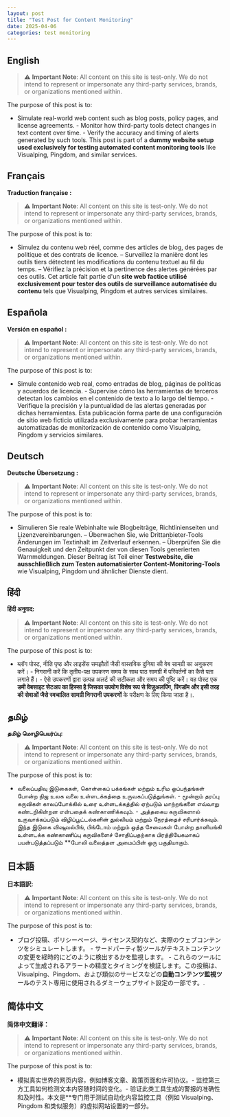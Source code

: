 ```yaml
---
layout: post
title: "Test Post for Content Monitoring"
date: 2025-04-06
categories: test monitoring
---
```



## English

> ⚠️ **Important Note**: All content on this site is test-only. We do not intend to represent or impersonate any third-party services, brands, or organizations mentioned within.

The purpose of this post is to:

- Simulate real-world web content such as blog posts, policy pages, and license agreements. - Monitor how third-party tools detect changes in text content over time. - Verify the accuracy and timing of alerts generated by such tools. This post is part of a **dummy website setup used exclusively for testing automated content monitoring tools** like Visualping, Pingdom, and similar services.

## Français

**Traduction française :**

> ⚠️ **Important Note**: All content on this site is test-only. We do not intend to represent or impersonate any third-party services, brands, or organizations mentioned within.

The purpose of this post is to:

- Simulez du contenu web réel, comme des articles de blog, des pages de politique et des contrats de licence. – Surveillez la manière dont les outils tiers détectent les modifications du contenu textuel au fil du temps. – Vérifiez la précision et la pertinence des alertes générées par ces outils. Cet article fait partie d'un **site web factice utilisé exclusivement pour tester des outils de surveillance automatisée du contenu** tels que Visualping, Pingdom et autres services similaires.

## Española

**Versión en español :**

> ⚠️ **Important Note**: All content on this site is test-only. We do not intend to represent or impersonate any third-party services, brands, or organizations mentioned within.

The purpose of this post is to:

- Simule contenido web real, como entradas de blog, páginas de políticas y acuerdos de licencia. - Supervise cómo las herramientas de terceros detectan los cambios en el contenido de texto a lo largo del tiempo. - Verifique la precisión y la puntualidad de las alertas generadas por dichas herramientas. Esta publicación forma parte de una configuración de sitio web ficticio utilizada exclusivamente para probar herramientas automatizadas de monitorización de contenido como Visualping, Pingdom y servicios similares.

## Deutsch

**Deutsche Übersetzung :**

> ⚠️ **Important Note**: All content on this site is test-only. We do not intend to represent or impersonate any third-party services, brands, or organizations mentioned within.

The purpose of this post is to:

- Simulieren Sie reale Webinhalte wie Blogbeiträge, Richtlinienseiten und Lizenzvereinbarungen. – Überwachen Sie, wie Drittanbieter-Tools Änderungen im Textinhalt im Zeitverlauf erkennen. – Überprüfen Sie die Genauigkeit und den Zeitpunkt der von diesen Tools generierten Warnmeldungen. Dieser Beitrag ist Teil einer **Testwebsite, die ausschließlich zum Testen automatisierter Content-Monitoring-Tools** wie Visualping, Pingdom und ähnlicher Dienste dient.

## हिंदी

**हिंदी अनुवाद:**

> ⚠️ **Important Note**: All content on this site is test-only. We do not intend to represent or impersonate any third-party services, brands, or organizations mentioned within.

The purpose of this post is to:

- ब्लॉग पोस्ट, नीति पृष्ठ और लाइसेंस समझौतों जैसी वास्तविक दुनिया की वेब सामग्री का अनुकरण करें। - निगरानी करें कि तृतीय-पक्ष उपकरण समय के साथ पाठ सामग्री में परिवर्तनों का कैसे पता लगाते हैं। - ऐसे उपकरणों द्वारा उत्पन्न अलर्ट की सटीकता और समय की पुष्टि करें। यह पोस्ट एक **डमी वेबसाइट सेटअप का हिस्सा है जिसका उपयोग विशेष रूप से विज़ुअलपिंग, पिंगडॉम और इसी तरह की सेवाओं जैसे स्वचालित सामग्री निगरानी उपकरणों** के परीक्षण के लिए किया जाता है।.

## தமிழ்

**தமிழ் மொழிபெயர்ப்பு:**

> ⚠️ **Important Note**: All content on this site is test-only. We do not intend to represent or impersonate any third-party services, brands, or organizations mentioned within.

The purpose of this post is to:

- வலைப்பதிவு இடுகைகள், கொள்கைப் பக்கங்கள் மற்றும் உரிம ஒப்பந்தங்கள் போன்ற நிஜ உலக வலை உள்ளடக்கத்தை உருவகப்படுத்துங்கள். - மூன்றாம் தரப்பு கருவிகள் காலப்போக்கில் உரை உள்ளடக்கத்தில் ஏற்படும் மாற்றங்களை எவ்வாறு கண்டறிகின்றன என்பதைக் கண்காணிக்கவும். - அத்தகைய கருவிகளால் உருவாக்கப்படும் விழிப்பூட்டல்களின் துல்லியம் மற்றும் நேரத்தைச் சரிபார்க்கவும். இந்த இடுகை விஷுவல்பிங், பிங்டோம் மற்றும் ஒத்த சேவைகள் போன்ற தானியங்கி உள்ளடக்க கண்காணிப்பு கருவிகளைச் சோதிப்பதற்காக பிரத்தியேகமாகப் பயன்படுத்தப்படும் **போலி வலைத்தள அமைப்பின் ஒரு பகுதியாகும்.

## 日本語

**日本語訳:**

> ⚠️ **Important Note**: All content on this site is test-only. We do not intend to represent or impersonate any third-party services, brands, or organizations mentioned within.

The purpose of this post is to:

- ブログ投稿、ポリシーページ、ライセンス契約など、実際のウェブコンテンツをシミュレートします。 - サードパーティ製ツールがテキストコンテンツの変更を経時的にどのように検出するかを監視します。 - これらのツールによって生成されるアラートの精度とタイミングを検証します。この投稿は、Visualping、Pingdom、および類似のサービスなどの**自動コンテンツ監視ツール**のテスト専用に使用されるダミーウェブサイト設定の一部です。.

## 简体中文

**简体中文翻译：**

> ⚠️ **Important Note**: All content on this site is test-only. We do not intend to represent or impersonate any third-party services, brands, or organizations mentioned within.

The purpose of this post is to:

- 模拟真实世界的网页内容，例如博客文章、政策页面和许可协议。- 监控第三方工具如何检测文本内容随时间的变化。- 验证此类工具生成的警报的准确性和及时性。本文是**专门用于测试自动化内容监控工具（例如 Visualping、Pingdom 和类似服务）的虚拟网站设置的一部分。

